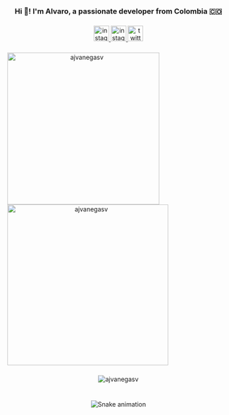 <h3 align="center">Hi 👋! I'm Alvaro, a passionate developer from Colombia 🇨🇴</h3>

###

<div align="center">
<a href="https://ajvanegasv.dev/" target="_blank">
    <img src="https://img.shields.io/badge/my_portfolio-000?style=for-the-badge&logo=ko-fi&logoColor=white" height="35" alt="instagram logo"  />
  </a>
  <a href="https://www.instagram.com/ajvanegasv/" target="_blank">
    <img src="https://img.shields.io/static/v1?message=Instagram&logo=instagram&label=&color=E4405F&logoColor=white&labelColor=&style=for-the-badge" height="35" alt="instagram logo"  />
  </a>
  <a href="https://twitter.com/ajvanegasv" target="_blank">
    <img src="https://img.shields.io/static/v1?message=Twitter&logo=twitter&label=&color=1DA1F2&logoColor=white&labelColor=&style=for-the-badge" height="35" alt="twitter logo"  />
  </a>
</div>

###

###

<div align="center">
<p><img align="left" width="345" src="https://github-readme-stats.vercel.app/api?username=ajvanegasv&show_icons=true&locale=en" alt="ajvanegasv" /></p>

<p><img align="left" width="365" src="https://github-readme-streak-stats.herokuapp.com/?user=ajvanegasv&" alt="ajvanegasv" /></p>
</div>

###

<br clear="both">

###

<div align="center">
<p><img align="center" src="https://github-readme-stats.vercel.app/api/top-langs?username=ajvanegasv&show_icons=true&locale=en&layout=compact" alt="ajvanegasv"/></p>    
</div>

###

<br clear="both">

<div align="center">
<img src="https://raw.githubusercontent.com/ajvanegasv/ajvanegasv/output/snake.svg" alt="Snake animation" />
</div>

###
